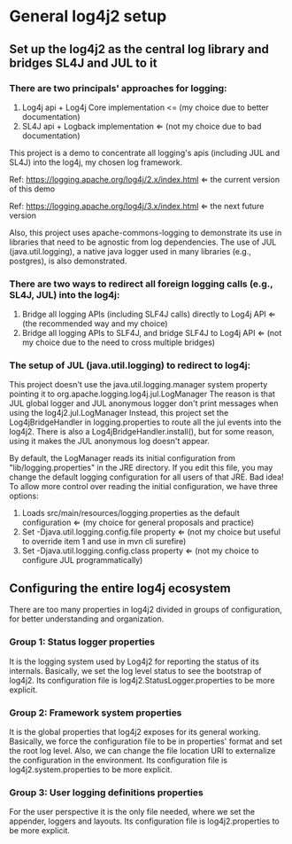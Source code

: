 # General log4j2 setup 

## Set up the log4j2 as the central log library and bridges SL4J and JUL to it

### There are two principals' approaches for logging:

1. Log4j api + Log4j Core implementation <= (my choice due to better documentation)
2. SL4J api + Logback implementation ⇐ (not my choice due to bad documentation)

This project is a demo to concentrate all logging's apis (including JUL and SL4J) into the log4j, my chosen log framework.

Ref: https://logging.apache.org/log4j/2.x/index.html ⇐ the current version of this demo

Ref: https://logging.apache.org/log4j/3.x/index.html ⇐ the next future version

Also, this project uses apache-commons-logging to demonstrate its use in libraries that need to be agnostic from log dependencies.
The use of JUL (java.util.logging), a native java logger used in many libraries (e.g., postgres), is also demonstrated.

### There are two ways to redirect all foreign logging calls (e.g., SL4J, JUL) into the log4j:

1. Bridge all logging APIs (including SLF4J calls) directly to Log4j API ⇐ (the recommended way and my choice)
2. Bridge all logging APIs to SLF4J, and bridge SLF4J to Log4j API ⇐ (not my choice due to the need to cross multiple bridges)

### The setup of JUL (java.util.logging) to redirect to log4j: 

This project doesn't use the java.util.logging.manager system property pointing it to org.apache.logging.log4j.jul.LogManager
The reason is that JUL global logger and JUL anonymous logger don't print messages when using the log4j2.jul.LogManager
Instead, this project set the Log4jBridgeHandler in logging.properties to route all the jul events into the log4j2.
There is also a Log4jBridgeHandler.install(), but for some reason, using it makes the JUL anonymous log doesn't appear.

By default, the LogManager reads its initial configuration from "lib/logging.properties" in the JRE directory.
If you edit this file, you may change the default logging configuration for all users of that JRE. Bad idea!
To allow more control over reading the initial configuration, we have three options:

1. Loads src/main/resources/logging.properties as the default configuration ⇐ (my choice for general proposals and practice)
2. Set -Djava.util.logging.config.file property ⇐ (not my choice but useful to override item 1 and use in mvn cli surefire)
3. Set -Djava.util.logging.config.class property ⇐ (not my choice to configure JUL programmatically)

## Configuring the entire log4j ecosystem

There are too many properties in log4j2 divided in groups of configuration, for better understanding and organization.

### Group 1: Status logger properties

It is the logging system used by Log4j2 for reporting the status of its internals.
Basically, we set the log level status to see the bootstrap of log4j2.
Its configuration file is log4j2.StatusLogger.properties to be more explicit.

### Group 2: Framework system properties

It is the global properties that log4j2 exposes for its general working.
Basically, we force the configuration file to be in properties' format and set the root log level.
Also, we can change the file location URI to externalize the configuration in the environment.
Its configuration file is log4j2.system.properties to be more explicit.

### Group 3: User logging definitions properties

For the user perspective it is the only file needed, where we set the appender, loggers and layouts.
Its configuration file is log4j2.properties to be more explicit.
